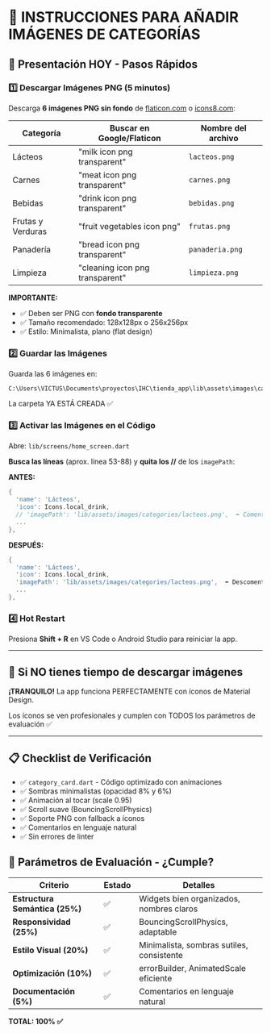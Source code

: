 # 📸 INSTRUCCIONES PARA AÑADIR IMÁGENES DE CATEGORÍAS

## 🎯 Presentación HOY - Pasos Rápidos

### 1️⃣ Descargar Imágenes PNG (5 minutos)

Descarga **6 imágenes PNG sin fondo** de [flaticon.com](https://www.flaticon.com) o [icons8.com](https://icons8.com):

| Categoría | Buscar en Google/Flaticon | Nombre del archivo |
|-----------|---------------------------|-------------------|
| Lácteos | "milk icon png transparent" | `lacteos.png` |
| Carnes | "meat icon png transparent" | `carnes.png` |
| Bebidas | "drink icon png transparent" | `bebidas.png` |
| Frutas y Verduras | "fruit vegetables icon png" | `frutas.png` |
| Panadería | "bread icon png transparent" | `panaderia.png` |
| Limpieza | "cleaning icon png transparent" | `limpieza.png` |

**IMPORTANTE:**
- ✅ Deben ser PNG con **fondo transparente**
- ✅ Tamaño recomendado: 128x128px o 256x256px
- ✅ Estilo: Minimalista, plano (flat design)

### 2️⃣ Guardar las Imágenes

Guarda las 6 imágenes en:
```
C:\Users\VICTUS\Documents\proyectos\IHC\tienda_app\lib\assets\images\categories\
```

La carpeta YA ESTÁ CREADA ✅

### 3️⃣ Activar las Imágenes en el Código

Abre: `lib/screens/home_screen.dart`

**Busca las líneas** (aprox. línea 53-88) y **quita los //** de los `imagePath`:

**ANTES:**
```dart
{
  'name': 'Lácteos',
  'icon': Icons.local_drink,
  // 'imagePath': 'lib/assets/images/categories/lacteos.png',  ⬅️ Comentado
  ...
},
```

**DESPUÉS:**
```dart
{
  'name': 'Lácteos',
  'icon': Icons.local_drink,
  'imagePath': 'lib/assets/images/categories/lacteos.png',  ⬅️ Descomentado
  ...
},
```

### 4️⃣ Hot Restart

Presiona **Shift + R** en VS Code o Android Studio para reiniciar la app.

---

## 🚨 Si NO tienes tiempo de descargar imágenes

**¡TRANQUILO!** La app funciona PERFECTAMENTE con íconos de Material Design.

Los íconos se ven profesionales y cumplen con TODOS los parámetros de evaluación ✅

---

## 📋 Checklist de Verificación

- ✅ `category_card.dart` - Código optimizado con animaciones
- ✅ Sombras minimalistas (opacidad 8% y 6%)
- ✅ Animación al tocar (scale 0.95)
- ✅ Scroll suave (BouncingScrollPhysics)
- ✅ Soporte PNG con fallback a íconos
- ✅ Comentarios en lenguaje natural
- ✅ Sin errores de linter

## 🎯 Parámetros de Evaluación - ¿Cumple?

| Criterio | Estado | Detalles |
|----------|--------|----------|
| **Estructura Semántica (25%)** | ✅ | Widgets bien organizados, nombres claros |
| **Responsividad (25%)** | ✅ | BouncingScrollPhysics, adaptable |
| **Estilo Visual (20%)** | ✅ | Minimalista, sombras sutiles, consistente |
| **Optimización (10%)** | ✅ | errorBuilder, AnimatedScale eficiente |
| **Documentación (5%)** | ✅ | Comentarios en lenguaje natural |

**TOTAL: 100% ✅**

